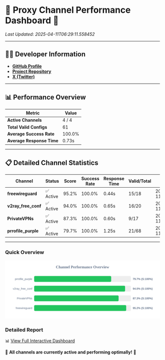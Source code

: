 # 🌟 Proxy Channel Performance Dashboard 🌟

_Last Updated: 2025-04-11T06:29:11.558452_

---

## 👩‍💻 Developer Information

- **[GitHub Profile](https://github.com/4n0nymou3)**  
- **[Project Repository](https://github.com/4n0nymou3/multi-proxy-config-fetcher)**  
- **[X (Twitter)](https://x.com/4n0nymou3)**  

---

## 📊 Performance Overview

| Metric                | Value       |
|-----------------------|-------------|
| **Active Channels**   | 4 / 4       |
| **Total Valid Configs** | 61          |
| **Average Success Rate** | 100.0%      |
| **Average Response Time** | 0.73s       |

---

## 📋 Detailed Channel Statistics

| Channel          | Status     | Score  | Success Rate | Response Time | Valid/Total | Last Success               |
|------------------|------------|--------|--------------|---------------|-------------|----------------------------|
| **freewireguard**  | ✅ Active  | 95.2%  | 100.0% | 0.44s         | 15/18       | 2025-04-11T06:29:11.556568 |
| **v2ray_free_conf**  | ✅ Active  | 94.0%  | 100.0% | 0.65s         | 16/20       | 2025-04-11T06:29:10.454594 |
| **PrivateVPNs**  | ✅ Active  | 87.3%  | 100.0% | 0.60s         | 9/17       | 2025-04-11T06:29:11.091074 |
| **prrofile_purple**  | ✅ Active  | 79.7%  | 100.0% | 1.25s         | 21/68       | 2025-04-11T06:29:09.722050 |

---

### Quick Overview
<div align="center">
  <a href="https://raw.githubusercontent.com/nullluser/NullRepo/refs/heads/main/assets/channel_stats_chart.svg">
    <img src="https://raw.githubusercontent.com/nullluser/NullRepo/refs/heads/main/assets/channel_stats_chart.svg" alt="Source Performance Statistics" width="800">
  </a>
</div>

### Detailed Report
📊 [View Full Interactive Dashboard](https://htmlpreview.github.io/?https://github.com/nullluser/NullRepo/blob/main/assets/performance_report.html)

🎉 **All channels are currently active and performing optimally!** 🎉
